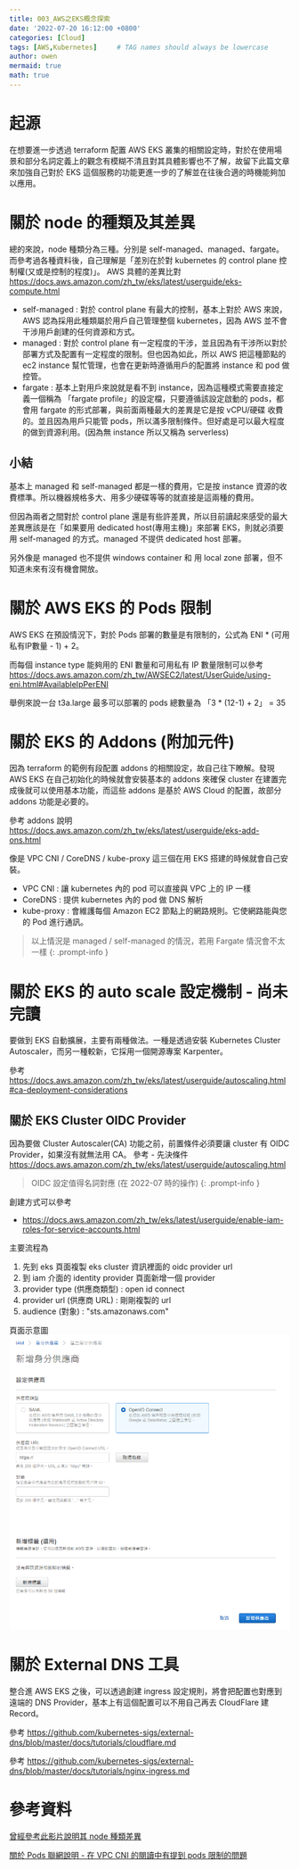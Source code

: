 ```yaml
---
title: 003_AWS之EKS概念探索
date: '2022-07-20 16:12:00 +0800'
categories: [Cloud]
tags: [AWS,Kubernetes]     # TAG names should always be lowercase
author: owen
mermaid: true
math: true
---
```


# 起源
在想要進一步透過 terraform 配置 AWS EKS 叢集的相關設定時，對於在使用場景和部分名詞定義上的觀念有模糊不清且對其具體影響也不了解，故留下此篇文章來加強自己對於 EKS 這個服務的功能更進一步的了解並在往後合適的時機能夠加以應用。

# 關於 node 的種類及其差異
總的來說，node 種類分為三種。分別是 self-managed、managed、fargate。而參考過各種資料後，自己理解是「差別在於對 kubernetes 的 control plane 控制權(又或是控制的程度)」。
AWS 具體的差異比對 <https://docs.aws.amazon.com/zh_tw/eks/latest/userguide/eks-compute.html>
- self-managed : 對於 control plane 有最大的控制，基本上對於 AWS 來說，AWS 認為採用此種類屬於用戶自己管理整個 kubernetes，因為 AWS 並不會干涉用戶創建的任何資源和方式。
- managed : 對於 control plane 有一定程度的干涉，並且因為有干涉所以對於部署方式及配置有一定程度的限制。但也因為如此，所以 AWS 把這種節點的 ec2 instance 幫忙管理，也會在更新時遵循用戶的配置將 instance 和 pod 做控管。
- fargate : 基本上對用戶來說就是看不到 instance，因為這種模式需要直接定義一個稱為 「fargate profile」的設定檔，只要遵循該設定啟動的 pods，都會用 fargate 的形式部署，與前面兩種最大的差異是它是按 vCPU/硬碟 收費的。並且因為用戶只能管 pods，所以滿多限制條件。但好處是可以最大程度的做到資源利用。(因為無 instance 所以又稱為 serverless)

## 小結
基本上 managed 和 self-managed 都是一樣的費用，它是按 instance 資源的收費標準。所以機器規格多大、用多少硬碟等等的就直接是這兩種的費用。

但因為兩者之間對於 control plane 還是有些許差異，所以目前讀起來感受的最大差異應該是在「如果要用 dedicated host(專用主機)」來部署 EKS，則就必須要用 self-managed 的方式。managed 不提供 dedicated host 部署。

另外像是 managed 也不提供 windows container 和 用 local zone 部署，但不知道未來有沒有機會開放。

# 關於 AWS EKS 的 Pods 限制
AWS EKS 在預設情況下，對於 Pods 部署的數量是有限制的，公式為 ENI * (可用私有IP數量 - 1) + 2。

而每個 instance type 能夠用的 ENI 數量和可用私有 IP 數量限制可以參考 <https://docs.aws.amazon.com/zh_tw/AWSEC2/latest/UserGuide/using-eni.html#AvailableIpPerENI>

舉例來說一台 t3a.large 最多可以部署的 pods 總數量為 「3 * (12-1) + 2」 = 35

# 關於 EKS 的 Addons (附加元件)
因為 terraform 的範例有段配置 addons 的相關設定，故自己往下瞭解。發現 AWS EKS 在自己初始化的時候就會安裝基本的 addons 來確保 cluster 在建置完成後就可以使用基本功能，而這些 addons 是基於 AWS Cloud 的配置，故部分 addons 功能是必要的。

參考 addons 說明 <https://docs.aws.amazon.com/zh_tw/eks/latest/userguide/eks-add-ons.html>

像是 VPC CNI / CoreDNS / kube-proxy 這三個在用 EKS 搭建的時候就會自己安裝。
- VPC CNI : 讓 kubernetes 內的 pod 可以直接與 VPC 上的 IP 一樣
- CoreDNS : 提供 kubernetes 內的 pod 做 DNS 解析
- kube-proxy : 會維護每個 Amazon EC2 節點上的網路規則。它使網路能與您的 Pod 進行通訊。

> 以上情況是 managed / self-managed 的情況，若用 Fargate 情況會不太一樣
{: .prompt-info }

# 關於 EKS 的 auto scale 設定機制 - 尚未完讀
要做到 EKS 自動擴展，主要有兩種做法。一種是透過安裝 Kubernetes Cluster Autoscaler，而另一種較新，它採用一個開源專案 Karpenter。

參考 <https://docs.aws.amazon.com/zh_tw/eks/latest/userguide/autoscaling.html#ca-deployment-considerations>

## 關於 EKS Cluster OIDC Provider
因為要做 Cluster Autoscaler(CA) 功能之前，前置條件必須要讓 cluster 有 OIDC Provider，如果沒有就無法用 CA。
參考 - 先決條件 <https://docs.aws.amazon.com/zh_tw/eks/latest/userguide/autoscaling.html>

> OIDC 設定值得名詞對應 (在 2022-07 時的操作)
{: .prompt-info }

創建方式可以參考
- <https://docs.aws.amazon.com/zh_tw/eks/latest/userguide/enable-iam-roles-for-service-accounts.html>

主要流程為
1. 先到 eks 頁面複製 eks cluster 資訊裡面的 oidc provider url
2. 到 iam 介面的 identity provider 頁面新增一個 provider
3. provider type (供應商類型) : open id connect
4. provider url (供應商 URL) : 剛剛複製的 url
5. audience (對象) : "sts.amazonaws.com"

頁面示意圖
![](/commons/image/20220721/001_eks-oidc-provider.png)



# 關於 External DNS 工具
整合進 AWS EKS 之後，可以透過創建 ingress 設定規則，將會把配置也對應到遠端的 DNS Provider，基本上有這個配置可以不用自己再去 CloudFlare 建 Record。

參考 <https://github.com/kubernetes-sigs/external-dns/blob/master/docs/tutorials/cloudflare.md>

參考 <https://github.com/kubernetes-sigs/external-dns/blob/master/docs/tutorials/nginx-ingress.md>


# 參考資料
[曾經參考此影片說明其 node 種類差異](https://www.youtube.com/watch?v=yde16HpQIRo&ab_channel=BoltOps)

[關於 Pods 聯網說明 - 在 VPC CNI 的閱讀中有提到 pods 限制的問題](https://docs.aws.amazon.com/zh_tw/eks/latest/userguide/pod-networking.html)